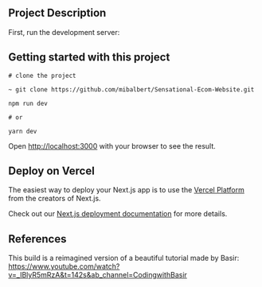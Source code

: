 
## Project Description

First, run the development server:


## Getting started with this project

```
# clone the project

~ git clone https://github.com/mibalbert/Sensational-Ecom-Website.git

```

```
npm run dev

# or

yarn dev
```

Open [http://localhost:3000](http://localhost:3000) with your browser to see the result.



## Deploy on Vercel

The easiest way to deploy your Next.js app is to use the [Vercel Platform](https://vercel.com/new?utm_medium=default-template&filter=next.js&utm_source=create-next-app&utm_campaign=create-next-app-readme) from the creators of Next.js.

Check out our [Next.js deployment documentation](https://nextjs.org/docs/deployment) for more details.


## References

This build is a reimagined version of a beautiful tutorial made by Basir:
https://www.youtube.com/watch?v=_IBlyR5mRzA&t=142s&ab_channel=CodingwithBasir